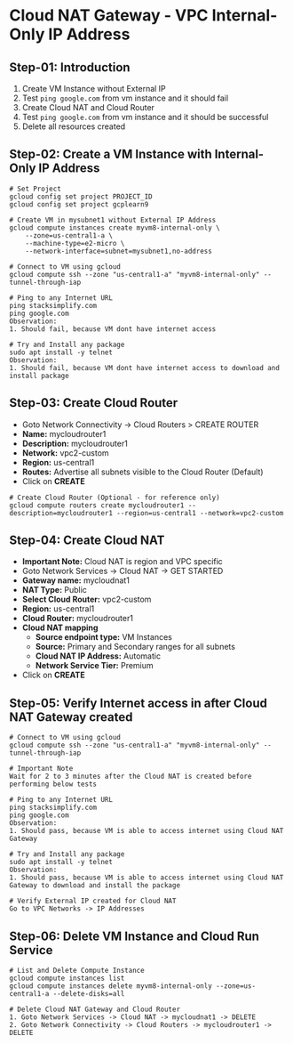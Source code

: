 # Cloud NAT Gateway - VPC Internal-Only IP Address

## Step-01: Introduction
1. Create VM Instance without External IP
2. Test `ping google.com` from vm instance and it should fail
3. Create Cloud NAT and Cloud Router
4. Test `ping google.com` from vm instance and it should be successful
5. Delete all resources created

## Step-02: Create a VM Instance with Internal-Only IP Address
```t
# Set Project
gcloud config set project PROJECT_ID
gcloud config set project gcplearn9

# Create VM in mysubnet1 without External IP Address
gcloud compute instances create myvm8-internal-only \
    --zone=us-central1-a \
    --machine-type=e2-micro \
    --network-interface=subnet=mysubnet1,no-address
   
# Connect to VM using gcloud
gcloud compute ssh --zone "us-central1-a" "myvm8-internal-only" --tunnel-through-iap 

# Ping to any Internet URL
ping stacksimplify.com
ping google.com
Observation:
1. Should fail, because VM dont have internet access

# Try and Install any package
sudo apt install -y telnet
Observation:
1. Should fail, because VM dont have internet access to download and install package
```

## Step-03: Create Cloud Router
- Goto Network Connectivity -> Cloud Routers > CREATE ROUTER
- **Name:** mycloudrouter1
- **Description:** mycloudrouter1
- **Network:** vpc2-custom
- **Region:** us-central1
- **Routes:** Advertise all subnets visible to the Cloud Router (Default)
- Click on **CREATE**
```t
# Create Cloud Router (Optional - for reference only)
gcloud compute routers create mycloudrouter1 --description=mycloudrouter1 --region=us-central1 --network=vpc2-custom
```

## Step-04: Create Cloud NAT
- **Important Note:** Cloud NAT is region and VPC specific
- Goto Network Services -> Cloud NAT -> GET STARTED
- **Gateway name:** mycloudnat1
- **NAT Type:** Public
- **Select Cloud Router:** vpc2-custom
- **Region:** us-central1
- **Cloud Router:** mycloudrouter1
- **Cloud NAT mapping**
  - **Source endpoint type:** VM Instances
  - **Source:** Primary and Secondary ranges for all subnets
  - **Cloud NAT IP Address:** Automatic
  - **Network Service Tier:** Premium
- Click on **CREATE**  


## Step-05: Verify Internet access in after Cloud NAT Gateway created
```t
# Connect to VM using gcloud
gcloud compute ssh --zone "us-central1-a" "myvm8-internal-only" --tunnel-through-iap 

# Important Note
Wait for 2 to 3 minutes after the Cloud NAT is created before performing below tests

# Ping to any Internet URL
ping stacksimplify.com
ping google.com
Observation:
1. Should pass, because VM is able to access internet using Cloud NAT Gateway

# Try and Install any package
sudo apt install -y telnet
Observation:
1. Should pass, because VM is able to access internet using Cloud NAT Gateway to download and install the package

# Verify External IP created for Cloud NAT
Go to VPC Networks -> IP Addresses
```

## Step-06: Delete VM Instance and Cloud Run Service
```t
# List and Delete Compute Instance
gcloud compute instances list 
gcloud compute instances delete myvm8-internal-only --zone=us-central1-a --delete-disks=all 

# Delete Cloud NAT Gateway and Cloud Router
1. Goto Network Services -> Cloud NAT -> mycloudnat1 -> DELETE
2. Goto Network Connectivity -> Cloud Routers -> mycloudrouter1 -> DELETE
```

